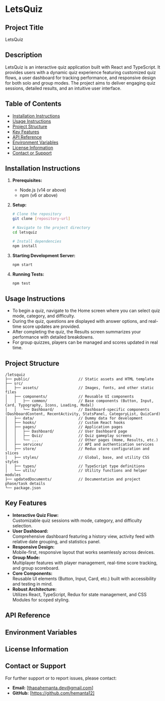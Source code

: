 # LetsQuiz

## Project Title

LetsQuiz

## Description

LetsQuiz is an interactive quiz application built with React and TypeScript. It provides users with a dynamic quiz experience featuring customized quiz flows, a user dashboard for tracking performance, and responsive design for both solo and group modes. The project aims to deliver engaging quiz sessions, detailed results, and an intuitive user interface.

## Table of Contents

- [Installation Instructions](#installation-instructions)
- [Usage Instructions](#usage-instructions)
- [Project Structure](#project-structure)
- [Key Features](#key-features)
- [API Reference](#api-reference)
- [Environment Variables](#environment-variables)
- [License Information](#license-information)
- [Contact or Support](#contact-or-support)

## Installation Instructions

1. **Prerequisites:**
   - Node.js (v14 or above)
   - npm (v6 or above)
2. **Setup:**

   ```bash
   # Clone the repository
   git clone [repository-url]

   # Navigate to the project directory
   cd letsquiz

   # Install dependencies
   npm install
   ```

3. **Starting Development Server:**
   ```bash
   npm start
   ```
4. **Running Tests:**
   ```bash
   npm test
   ```

## Usage Instructions

- To begin a quiz, navigate to the Home screen where you can select quiz mode, category, and difficulty.
- During the quiz, questions are displayed with answer options, and real-time score updates are provided.
- After completing the quiz, the Results screen summarizes your performance with detailed breakdowns.
- For group quizzes, players can be managed and scores updated in real time.

## Project Structure

```
/letsquiz
├── public/                      // Static assets and HTML template
├── src/
│   ├── assets/                  // Images, fonts, and other static files
│   ├── components/              // Reusable UI components
│   │   ├── common/              // Base components (Button, Input, Card, Typography, Icons, Loading, Modal)
│   │   └── Dashboard/           // Dashboard-specific components (DashboardContent, RecentActivity, StatsPanel, CategoryList, QuizCard)
│   ├── data/                    // Dummy data for development
│   ├── hooks/                   // Custom React hooks
│   ├── pages/                   // Application pages
│   │   ├── Dashboard/           // User Dashboard page
│   │   ├── Quiz/                // Quiz gameplay screens
│   │   └── ...                  // Other pages (Home, Results, etc.)
│   ├── services/                // API and authentication services
│   ├── store/                   // Redux store configuration and slices
│   ├── styles/                  // Global, base, and utility CSS styles
│   ├── types/                   // TypeScript type definitions
│   └── utils/                   // Utility functions and helper modules
├── updatedDocuments/            // Documentation and project phase/task details
└── package.json
```

## Key Features

- **Interactive Quiz Flow:**  
  Customizable quiz sessions with mode, category, and difficulty selection.
- **User Dashboard:**  
  Comprehensive dashboard featuring a history view, activity feed with relative date grouping, and statistics panel.
- **Responsive Design:**  
  Mobile-first, responsive layout that works seamlessly across devices.
- **Group Mode:**  
  Multiplayer features with player management, real-time score tracking, and group scoreboard.
- **Core Components:**  
  Reusable UI elements (Button, Input, Card, etc.) built with accessibility and testing in mind.
- **Robust Architecture:**  
  Utilizes React, TypeScript, Redux for state management, and CSS Modules for scoped styling.

## API Reference

## Environment Variables

## License Information

## Contact or Support

For further support or to report issues, please contact:

- **Email:** [thapahemanta.dev@gmail.com]
- **GitHub:** [https://github.com/hemanta12]
